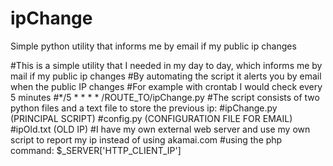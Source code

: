 # ipChange
Simple python utility that informs me by email if my public ip changes

#This is a simple utility that I needed in my day to day, which informs me by mail if my public ip changes
#By automating the script it alerts you by email when the public IP changes
#For example with crontab I would check every 5 minutes
#*/5 * * * * /ROUTE_TO/ipChange.py
#The script consists of two python files and a text file to store the previous ip:
#ipChange.py (PRINCIPAL SCRIPT)
#config.py (CONFIGURATION FILE FOR EMAIL)
#ipOld.txt (OLD IP)
#I have my own external web server and use my own script to report my ip instead of using akamai.com
#using the php command: $_SERVER['HTTP_CLIENT_IP']
